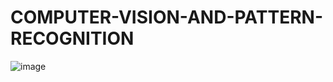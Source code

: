 # COMPUTER-VISION-AND-PATTERN-RECOGNITION


![image](https://github.com/user-attachments/assets/fcf2be00-01aa-4777-8d8c-ae6432dc353f)
